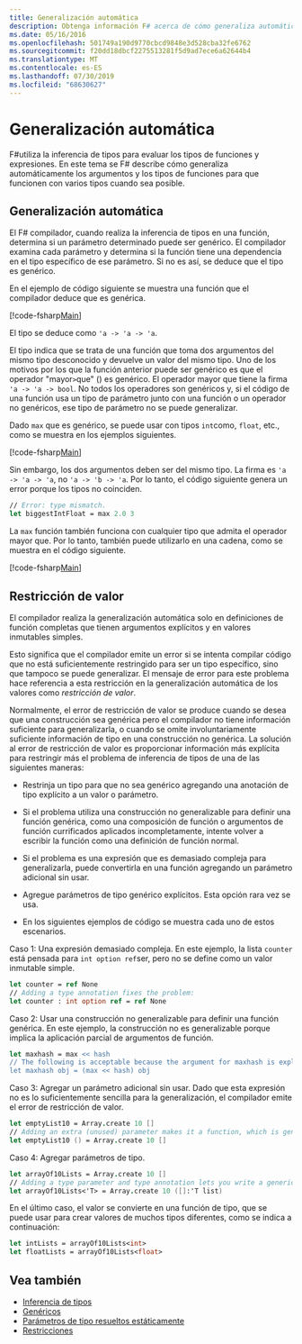 ```yaml
---
title: Generalización automática
description: Obtenga información F# acerca de cómo generaliza automáticamente los argumentos y los tipos de funciones para que funcionen con varios tipos cuando sea posible.
ms.date: 05/16/2016
ms.openlocfilehash: 501749a190d9770cbcd9848e3d528cba32fe6762
ms.sourcegitcommit: f20dd18dbcf2275513281f5d9ad7ece6a62644b4
ms.translationtype: MT
ms.contentlocale: es-ES
ms.lasthandoff: 07/30/2019
ms.locfileid: "68630627"
---
```

# <a name="automatic-generalization"></a>Generalización automática

F#utiliza la inferencia de tipos para evaluar los tipos de funciones y expresiones. En este tema se F# describe cómo generaliza automáticamente los argumentos y los tipos de funciones para que funcionen con varios tipos cuando sea posible.

## <a name="automatic-generalization"></a>Generalización automática

El F# compilador, cuando realiza la inferencia de tipos en una función, determina si un parámetro determinado puede ser genérico. El compilador examina cada parámetro y determina si la función tiene una dependencia en el tipo específico de ese parámetro. Si no es así, se deduce que el tipo es genérico.

En el ejemplo de código siguiente se muestra una función que el compilador deduce que es genérica.

[!code-fsharp[Main](~/samples/snippets/fsharp/lang-ref-3/snippet101.fs)]

El tipo se deduce como `'a -> 'a -> 'a`.

El tipo indica que se trata de una función que toma dos argumentos del mismo tipo desconocido y devuelve un valor del mismo tipo. Uno de los motivos por los que la función anterior puede ser genérico es que el operador "mayor`>`que" () es genérico. El operador mayor que tiene la firma `'a -> 'a -> bool`. No todos los operadores son genéricos y, si el código de una función usa un tipo de parámetro junto con una función o un operador no genéricos, ese tipo de parámetro no se puede generalizar.

Dado `max` que es genérico, se puede usar con tipos `int`como, `float`, etc., como se muestra en los ejemplos siguientes.

[!code-fsharp[Main](~/samples/snippets/fsharp/lang-ref-3/snippet102.fs)]

Sin embargo, los dos argumentos deben ser del mismo tipo. La firma es `'a -> 'a -> 'a`, no `'a -> 'b -> 'a`. Por lo tanto, el código siguiente genera un error porque los tipos no coinciden.

```fsharp
// Error: type mismatch.
let biggestIntFloat = max 2.0 3
```

La `max` función también funciona con cualquier tipo que admita el operador mayor que. Por lo tanto, también puede utilizarlo en una cadena, como se muestra en el código siguiente.

[!code-fsharp[Main](~/samples/snippets/fsharp/lang-ref-3/snippet104.fs)]

## <a name="value-restriction"></a>Restricción de valor

El compilador realiza la generalización automática solo en definiciones de función completas que tienen argumentos explícitos y en valores inmutables simples.

Esto significa que el compilador emite un error si se intenta compilar código que no está suficientemente restringido para ser un tipo específico, sino que tampoco se puede generalizar. El mensaje de error para este problema hace referencia a esta restricción en la generalización automática de los valores como *restricción de valor*.

Normalmente, el error de restricción de valor se produce cuando se desea que una construcción sea genérica pero el compilador no tiene información suficiente para generalizarla, o cuando se omite involuntariamente suficiente información de tipo en una construcción no genérica. La solución al error de restricción de valor es proporcionar información más explícita para restringir más el problema de inferencia de tipos de una de las siguientes maneras:

- Restrinja un tipo para que no sea genérico agregando una anotación de tipo explícito a un valor o parámetro.

- Si el problema utiliza una construcción no generalizable para definir una función genérica, como una composición de función o argumentos de función currificados aplicados incompletamente, intente volver a escribir la función como una definición de función normal.

- Si el problema es una expresión que es demasiado compleja para generalizarla, puede convertirla en una función agregando un parámetro adicional sin usar.

- Agregue parámetros de tipo genérico explícitos. Esta opción rara vez se usa.

- En los siguientes ejemplos de código se muestra cada uno de estos escenarios.

Caso 1: Una expresión demasiado compleja. En este ejemplo, la lista `counter` está pensada para `int option ref`ser, pero no se define como un valor inmutable simple.

```fsharp
let counter = ref None
// Adding a type annotation fixes the problem:
let counter : int option ref = ref None
```

Caso 2: Usar una construcción no generalizable para definir una función genérica. En este ejemplo, la construcción no es generalizable porque implica la aplicación parcial de argumentos de función.

```fsharp
let maxhash = max << hash
// The following is acceptable because the argument for maxhash is explicit:
let maxhash obj = (max << hash) obj
```

Caso 3: Agregar un parámetro adicional sin usar. Dado que esta expresión no es lo suficientemente sencilla para la generalización, el compilador emite el error de restricción de valor.

```fsharp
let emptyList10 = Array.create 10 []
// Adding an extra (unused) parameter makes it a function, which is generalizable.
let emptyList10 () = Array.create 10 []
```

Caso 4: Agregar parámetros de tipo.

```fsharp
let arrayOf10Lists = Array.create 10 []
// Adding a type parameter and type annotation lets you write a generic value.
let arrayOf10Lists<'T> = Array.create 10 ([]:'T list)
```

En el último caso, el valor se convierte en una función de tipo, que se puede usar para crear valores de muchos tipos diferentes, como se indica a continuación:

```fsharp
let intLists = arrayOf10Lists<int>
let floatLists = arrayOf10Lists<float>
```

## <a name="see-also"></a>Vea también

- [Inferencia de tipos](../type-inference.md)
- [Genéricos](index.md)
- [Parámetros de tipo resueltos estáticamente](statically-resolved-type-parameters.md)
- [Restricciones](constraints.md)
